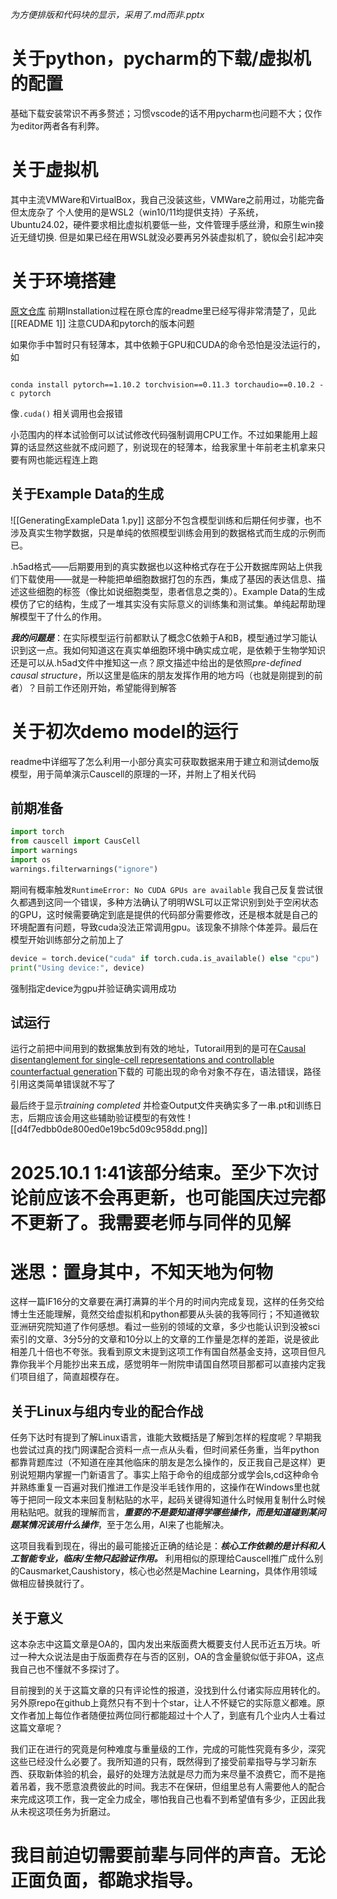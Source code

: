 *为方便排版和代码块的显示，采用了.md而非.pptx*

# 关于python，pycharm的下载/虚拟机的配置

基础下载安装常识不再多赘述；习惯vscode的话不用pycharm也问题不大；仅作为editor两者各有利弊。

# 关于虚拟机

其中主流VMWare和VirtualBox，我自己没装这些，VMWare之前用过，功能完备但太庞杂了
个人使用的是WSL2（win10/11均提供支持）子系统，Ubuntu24.02，硬件要求相比虚拟机要低一些，文件管理手感丝滑，和原生win接近无缝切换.
但是如果已经在用WSL就没必要再另外装虚拟机了，貌似会引起冲突

# 关于环境搭建

[原文仓库](https://github.com/bm2-lab/CausCell)
前期Installation过程在原仓库的readme里已经写得非常清楚了，见此[[README 1]]
注意CUDA和pytorch的版本问题

如果你手中暂时只有轻薄本，其中依赖于GPU和CUDA的命令恐怕是没法运行的，如
```

conda install pytorch==1.10.2 torchvision==0.11.3 torchaudio==0.10.2 -c pytorch  

```
像`.cuda()` 相关调用也会报错

小范围内的样本试验倒可以试试修改代码强制调用CPU工作。不过如果能用上超算的话显然这些就不成问题了，别说现在的轻薄本，给我家里十年前老主机拿来只要有网也能远程连上跑

## 关于Example Data的生成
![[GeneratingExampleData 1.py]]
这部分不包含模型训练和后期任何步骤，也不涉及真实生物学数据，只是单纯的依照模型训练会用到的数据格式而生成的示例而已。

.h5ad格式——后期要用到的真实数据也以这种格式存在于公开数据库网站上供我们下载使用——就是一种能把单细胞数据打包的东西，集成了基因的表达信息、描述这些细胞的标签（像比如说细胞类型，患者信息之类的）。Example Data的生成模仿了它的结构，生成了一堆其实没有实际意义的训练集和测试集。单纯起帮助理解模型干了什么的作用。

***我的问题是***：在实际模型运行前都默认了概念C依赖于A和B，模型通过学习能认识到这一点。我如何知道这在真实单细胞环境中确实成立呢，是依赖于生物学知识还是可以从.h5ad文件中推知这一点？原文描述中给出的是依照*pre-defined causal structure*，所以这里是临床的朋友发挥作用的地方吗（也就是刚提到的前者）？目前工作还刚开始，希望能得到解答

# 关于初次demo model的运行

readme中详细写了怎么利用一小部分真实可获取数据来用于建立和测试demo版模型，用于简单演示Causcell的原理的一环，并附上了相关代码

## 前期准备

```python
import torch
from causcell import CausCell
import warnings
import os
warnings.filterwarnings("ignore")
```

期间有概率触发`RuntimeError: No CUDA GPUs are available`
我自己反复尝试很久都遇到这同一个错误，多种方法确认了明明WSL可以正常识别到处于空闲状态的GPU，这时候需要确定到底是提供的代码部分需要修改，还是根本就是自己的环境配置有问题，导致cuda没法正常调用gpu。该现象不排除个体差异。最后在模型开始训练部分之前加上了
```python
device = torch.device("cuda" if torch.cuda.is_available() else "cpu")
print("Using device:", device)
```
强制指定device为gpu并验证确实调用成功

## 试运行

运行之前把中间用到的数据集放到有效的地址，Tutorail用到的是可在[Causal disentanglement for single-cell representations and controllable counterfactual generation](https://zenodo.org/records/15242547)下载的
可能出现的命令对象不存在，语法错误，路径引用这类简单错误就不写了

最后终于显示*training completed* 并检查Output文件夹确实多了一串.pt和训练日志，后期应该会用这些辅助验证模型的有效性
![[d4f7edbb0de800ed0e19bc5d09c958dd.png]]

# 2025.10.1 1:41该部分结束。至少下次讨论前应该不会再更新，也可能国庆过完都不更新了。我需要老师与同伴的见解

# 迷思：置身其中，不知天地为何物

这样一篇IF16分的文章要在满打满算的半个月的时间内完成复现，这样的任务交给博士生还能理解，竟然交给虚拟机和python都要从头装的我等同行；不知道微软亚洲研究院知道了作何感想。看过一些别的领域的文章，多少也能认识到没被sci索引的文章、3分5分的文章和10分以上的文章的工作量是怎样的差距，说是彼此相差几十倍也不夸张。我看到原文末提到这项工作有国自然基金支持，这项目但凡靠你我半个月能抄出来五成，感觉明年一附院申请国自然项目那都可以直接内定我们项目组了，简直超模存在。

## 关于Linux与组内专业的配合作战

任务下达时有提到了解Linux语言，谁能大致概括是了解到怎样的程度呢？早期我也尝试过真的找门网课配合资料一点一点从头看，但时间紧任务重，当年python都靠背题库过（不知道在座其他临床的朋友是怎么操作的，反正我自己是这样）更别说短期内掌握一门新语言了。事实上陷于命令的组成部分或学会ls,cd这种命令并熟练重复一百遍对我们推进工作是没半毛钱作用的，这操作在Windows里也就等于把同一段文本来回复制粘贴的水平，起码关键得知道什么时候用复制什么时候用粘贴吧。就我的理解而言，***重要的不是要知道得学哪些操作，而是知道碰到某问题某情况该用什么操作***，至于怎么用，AI来了也能解决。

这项目我看到现在，得出的最可能接近正确的结论是：***核心工作依赖的是计科和人工智能专业，临床/生物只起验证作用。*** 利用相似的原理给Causcell推广成什么别的Causmarket,Caushistory，核心也必然是Machine Learning，具体作用领域做相应替换就行了。

## 关于意义

这本杂志中这篇文章是OA的，国内发出来版面费大概要支付人民币近五万块。听过一种大众说法是由于版面费存在与否的区别，OA的含金量貌似低于非OA，这点我自己也不懂就不多探讨了。

目前搜到的关于这篇文章的只有评论性的报道，没找到什么付诸实际应用转化的。另外原repo在github上竟然只有不到十个star，让人不怀疑它的实际意义都难。原文作者加上每位作者随便拉两位同行都能超过十个人了，到底有几个业内人士看过这篇文章呢？

我们正在进行的究竟是何种难度与重量级的工作，完成的可能性究竟有多少，深究这些已经没什么必要了。我所知道的只有，既然得到了接受前辈指导与学习新东西、获取新体验的机会，最好的处理方法就是尽力而为来尽量不浪费它，而不是拖着吊着，我不愿意浪费彼此的时间。我志不在保研，但组里总有人需要他人的配合来完成这项工作，我一定全力成全，哪怕我自己也看不到希望值有多少，正因此我从未视这项任务为折磨过。

# 我目前迫切需要前辈与同伴的声音。无论正面负面，都跪求指导。